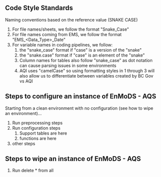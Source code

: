 ## Code Style Standards

Naming conventions based on the reference value (SNAKE CASE)

  1. For file names/sheets, we follow the format "Snake_Case" 
  2. For file names coming from EMS, we follow the format "EMS_<Data_Type>_Date"
  3. For variable names in coding pipelines, we follow:
	 1. the "snake_case" format if "case" is a version of the "snake"
	 2. the "snake.case" format if "case" is an element of the "snake"
	 3. Column names for tables also follow "snake_case" as dot notation can cause parsing issues in some environments
	 4. AQI uses "camelCase" so using formatting styles in 1 through 3 will also allow us to differentiate between variables created by BC Gov vs AQI
  
## Steps to configure an instance of EnMoDS - AQS

Starting from a clean environment with no configuration (see how to wipe an environment)...
  1. Run preprocessing steps
  2. Run configuration steps
     1. Support tables are here
     2. functions are here
  3. other steps 

## Steps to wipe an instance of EnMoDS - AQS
  1. Run delete * from all
